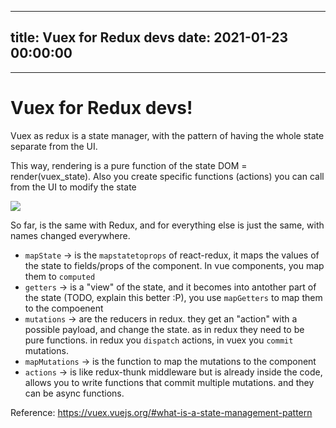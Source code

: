 
---
title: Vuex for Redux devs
date: 2021-01-23 00:00:00
---
---

# Vuex for Redux devs!

Vuex as redux is a state manager, with the pattern of having the whole state separate from the UI. 

This way, rendering is a pure function of the state DOM = render(vuex_state). Also you create specific functions (actions) you can call from the UI to modify the state

![](<../images/VuexForRedux.png>)

So far, is the same with Redux, and for everything else is just the same, with names changed everywhere.


- `mapState` -> is the `mapstatetoprops` of react-redux, it maps the values of the state to fields/props of the component. In vue components, you map them to `computed`
-  `getters` -> is a "view" of the state, and it becomes into antother part of the state (TODO, explain this better :P), you use `mapGetters` to map them to the compoenent
- `mutations` -> are the reducers in redux. they get an "action" with a possible payload, and change the state. as in redux they need to be pure functions. in redux you `dispatch` actions, in vuex you `commit` mutations.
- `mapMutations` -> is the function to map the mutations to the component
- `actions` -> is like redux-thunk middleware but is already inside the code, allows you to write functions that commit multiple mutations. and they can be async functions.

Reference: https://vuex.vuejs.org/#what-is-a-state-management-pattern


